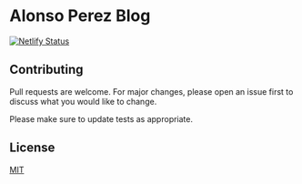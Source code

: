 # Alonso Perez Blog

[![Netlify Status](https://api.netlify.com/api/v1/badges/64bb2a39-6193-44ad-9a2a-ce9acdcd1bf7/deploy-status)](https://app.netlify.com/sites/alonzzoh/deploys)

## Contributing

Pull requests are welcome. For major changes, please open an issue first
to discuss what you would like to change.

Please make sure to update tests as appropriate.

## License

[MIT](/LICENSE)
